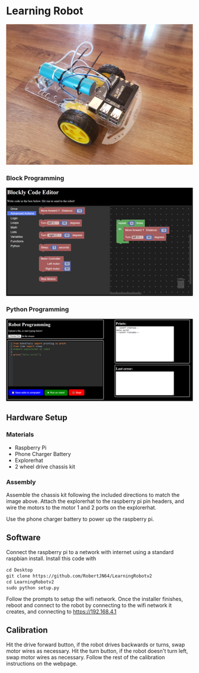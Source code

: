 # Learning Robot

![Robot Picture](images/robot.jpg)

### Block Programming

![Robot Picture](images/blocks.png)

### Python Programming

![Robot Picture](images/python.png)

## Hardware Setup

### Materials
- Raspberry Pi
- Phone Charger Battery
- Explorerhat
- 2 wheel drive chassis kit

### Assembly

Assemble the chassis kit following the included
directions to match the image above. Attach
the explorerhat to the raspberry pi pin headers,
and wire the motors to the motor 1 and 2 ports
on the explorerhat. 

Use the phone charger battery to power up the raspberry pi.

## Software

Connect the raspberry pi to a network with internet using a standard
raspbian install. Install this code with

```commandline
cd Desktop
git clone https://github.com/RobertJN64/LearningRobotv2
cd LearningRobotv2
sudo python setup.py
```

Follow the prompts to setup the wifi network.
Once the installer finishes, reboot and connect
to the robot by connecting to the wifi network it
creates, and connecting to https://192.168.4.1


## Calibration

Hit the drive forward button, if the robot drives backwards or turns,
swap motor wires as necessary.
Hit the turn button, if the robot doesn't turn left, swap motor
wires as necessary.
Follow the rest of the calibration instructions on the webpage.

